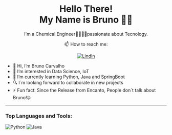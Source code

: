 <h1 align='center'>
Hello There!</br>My Name is Bruno ✌🏽
</h1>

<p align='center'>
 I'm a Chemical Engineer👨🏽‍🔬🧪passionate about Tecnology.
</p>

<div align='center'>
📫 How to reach me:

[![LindIn](https://img.shields.io/badge/LinkedIn-0077B5?style=for-the-badge&logo=linkedin&logoColor=white)](https://www.linkedin.com/in/bruno-carvalho-b7b87117b/)
</div>

- 👋 Hi, I’m Bruno Carvalho 
- 👀 I’m interested in Data Science, IoT 
- 🌱 I’m currently learning Python, Java and SpringBoot
- 🔍 I´m looking forward to collaborate in new projects
- ⚡ Fun fact: Since the Release from Encanto, People don´t talk about Bruno!🤐

---

### Top Languages and Tools:

![Python](https://img.shields.io/badge/Python-3776ab?style=for-the-badge&logo=python&logoColor=white)
![Java](https://img.shields.io/badge/Java-f05032?style=for-the-badge&logo=Java&logoColor=white)

<!---
brunoCarvalhoo/brunoCarvalhoo is a ✨ special ✨ repository because its `README.md` (this file) appears on your GitHub profile.
You can click the Preview link to take a look at your changes.
--->
